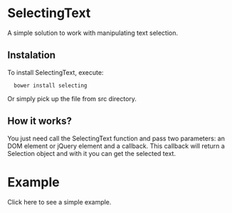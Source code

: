 # SelectingText
A simple solution to work with manipulating text selection. 

## Instalation
To install SelectingText, execute:

```shell
  bower install selecting
```

Or simply pick up the file from src directory.

## How it works?
You just need call the SelectingText function and pass two parameters: an DOM element or jQuery element and a callback. This callback will return a Selection object and with it you can get the selected text.

# Example
Click here to see a simple example.
